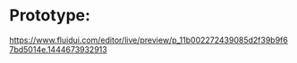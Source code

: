 # Prototype:

https://www.fluidui.com/editor/live/preview/p_11b002272439085d2f39b9f67bd5014e.1444673932913
